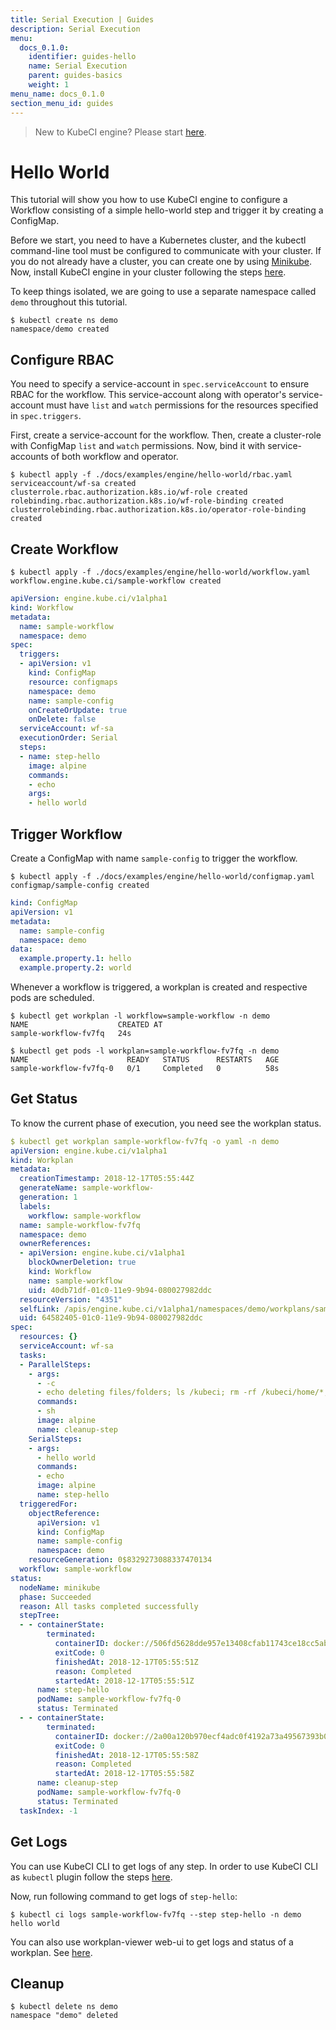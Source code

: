 ```yaml
---
title: Serial Execution | Guides
description: Serial Execution
menu:
  docs_0.1.0:
    identifier: guides-hello
    name: Serial Execution
    parent: guides-basics
    weight: 1
menu_name: docs_0.1.0
section_menu_id: guides
---
```


> New to KubeCI engine? Please start [here](/docs/concepts/README.md).

# Hello World

This tutorial will show you how to use KubeCI engine to configure a Workflow consisting of a simple hello-world step and trigger it by creating a ConfigMap.

Before we start, you need to have a Kubernetes cluster, and the kubectl command-line tool must be configured to communicate with your cluster. If you do not already have a cluster, you can create one by using [Minikube](https://github.com/kubernetes/minikube). Now, install KubeCI engine in your cluster following the steps [here](/docs/setup/engine/install.md).

To keep things isolated, we are going to use a separate namespace called `demo` throughout this tutorial.

```console
$ kubectl create ns demo
namespace/demo created
```

## Configure RBAC

You need to specify a service-account in `spec.serviceAccount` to ensure RBAC for the workflow. This service-account along with operator's service-account must have `list` and `watch` permissions for the resources specified in `spec.triggers`.

First, create a service-account for the workflow. Then, create a cluster-role with ConfigMap `list` and `watch` permissions. Now, bind it with service-accounts of both workflow and operator.

```console
$ kubectl apply -f ./docs/examples/engine/hello-world/rbac.yaml
serviceaccount/wf-sa created
clusterrole.rbac.authorization.k8s.io/wf-role created
rolebinding.rbac.authorization.k8s.io/wf-role-binding created
clusterrolebinding.rbac.authorization.k8s.io/operator-role-binding created
```

## Create Workflow

```console
$ kubectl apply -f ./docs/examples/engine/hello-world/workflow.yaml
workflow.engine.kube.ci/sample-workflow created
```

```yaml
apiVersion: engine.kube.ci/v1alpha1
kind: Workflow
metadata:
  name: sample-workflow
  namespace: demo
spec:
  triggers:
  - apiVersion: v1
    kind: ConfigMap
    resource: configmaps
    namespace: demo
    name: sample-config
    onCreateOrUpdate: true
    onDelete: false
  serviceAccount: wf-sa
  executionOrder: Serial
  steps:
  - name: step-hello
    image: alpine
    commands:
    - echo
    args:
    - hello world
```

## Trigger Workflow

Create a ConfigMap with name `sample-config` to trigger the workflow.

```console
$ kubectl apply -f ./docs/examples/engine/hello-world/configmap.yaml
configmap/sample-config created
```

```yaml
kind: ConfigMap
apiVersion: v1
metadata:
  name: sample-config
  namespace: demo
data:
  example.property.1: hello
  example.property.2: world
```

Whenever a workflow is triggered, a workplan is created and respective pods are scheduled.

```console
$ kubectl get workplan -l workflow=sample-workflow -n demo
NAME                    CREATED AT
sample-workflow-fv7fq   24s
```

```console
$ kubectl get pods -l workplan=sample-workflow-fv7fq -n demo
NAME                      READY   STATUS      RESTARTS   AGE
sample-workflow-fv7fq-0   0/1     Completed   0          58s
```

## Get Status

To know the current phase of execution, you need see the workplan status.

```yaml
$ kubectl get workplan sample-workflow-fv7fq -o yaml -n demo
apiVersion: engine.kube.ci/v1alpha1
kind: Workplan
metadata:
  creationTimestamp: 2018-12-17T05:55:44Z
  generateName: sample-workflow-
  generation: 1
  labels:
    workflow: sample-workflow
  name: sample-workflow-fv7fq
  namespace: demo
  ownerReferences:
  - apiVersion: engine.kube.ci/v1alpha1
    blockOwnerDeletion: true
    kind: Workflow
    name: sample-workflow
    uid: 40db71df-01c0-11e9-9b94-080027982ddc
  resourceVersion: "4351"
  selfLink: /apis/engine.kube.ci/v1alpha1/namespaces/demo/workplans/sample-workflow-fv7fq
  uid: 64582405-01c0-11e9-9b94-080027982ddc
spec:
  resources: {}
  serviceAccount: wf-sa
  tasks:
  - ParallelSteps:
    - args:
      - -c
      - echo deleting files/folders; ls /kubeci; rm -rf /kubeci/home/*; rm -rf /kubeci/workspace/*
      commands:
      - sh
      image: alpine
      name: cleanup-step
    SerialSteps:
    - args:
      - hello world
      commands:
      - echo
      image: alpine
      name: step-hello
  triggeredFor:
    objectReference:
      apiVersion: v1
      kind: ConfigMap
      name: sample-config
      namespace: demo
    resourceGeneration: 0$8329273088337470134
  workflow: sample-workflow
status:
  nodeName: minikube
  phase: Succeeded
  reason: All tasks completed successfully
  stepTree:
  - - containerState:
        terminated:
          containerID: docker://506fd5628dde957e13408cfab11743ce18cc5ab5cb67eac1f3227802f89eb321
          exitCode: 0
          finishedAt: 2018-12-17T05:55:51Z
          reason: Completed
          startedAt: 2018-12-17T05:55:51Z
      name: step-hello
      podName: sample-workflow-fv7fq-0
      status: Terminated
  - - containerState:
        terminated:
          containerID: docker://2a00a120b970ecf4adc0f4192a73a49567393b0c3563ddf8330327aaf5828259
          exitCode: 0
          finishedAt: 2018-12-17T05:55:58Z
          reason: Completed
          startedAt: 2018-12-17T05:55:58Z
      name: cleanup-step
      podName: sample-workflow-fv7fq-0
      status: Terminated
  taskIndex: -1
```

## Get Logs

You can use KubeCI CLI to get logs of any step. In order to use KubeCI CLI as `kubectl` plugin follow the steps [here](/docs/setup/cli/install.md).

Now, run following command to get logs of `step-hello`:

```console
$ kubectl ci logs sample-workflow-fv7fq --step step-hello -n demo
hello world
```

You can also use workplan-viewer web-ui to get logs and status of a workplan. See [here](/docs/guides/engine/cli/workplan_status_logs.md).

## Cleanup

```console
$ kubectl delete ns demo
namespace "demo" deleted
```
